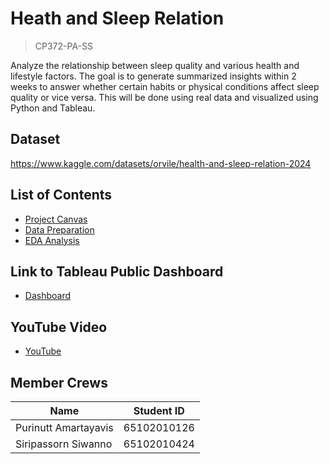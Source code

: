 # Heath and Sleep Relation

> CP372-PA-SS

Analyze the relationship between sleep quality and various health and lifestyle factors. The goal is to generate summarized insights within 2 weeks to answer whether certain habits or physical conditions affect sleep quality or vice versa. This will be done using real data and visualized using Python and Tableau.

## Dataset

https://www.kaggle.com/datasets/orvile/health-and-sleep-relation-2024

## List of Contents

-   [Project Canvas](./docs/Canvas.md)
-   [Data Preparation](./src/Sleep_health_and_lifestyle.ipynb)
-   [EDA Analysis](./docs/EDA.md)

## Link to Tableau Public Dashboard

-   [Dashboard]()

## YouTube Video

-   [YouTube]()

## Member Crews

| Name                 | Student ID  |
| -------------------- | ----------- |
| Purinutt Amartayavis | 65102010126 |
| Siripassorn Siwanno  | 65102010424 |
